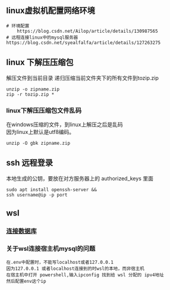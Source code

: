 ## linux虚拟机配置网络环境
```text
# 环境配置
    https://blog.csdn.net/Ailop/article/details/130987565
# 远程连接linux中的mysql服务器
https://blog.csdn.net/syealfalfa/article/details/127263275
```

## linux 下解压压缩包
解压文件到当前目录
递归压缩当前文件夹下的所有文件到tozip.zip
```shell
unzip -o zipname.zip
zip -r tozip.zip *
```
### linux下解压压缩包文件乱码

在windows压缩的文件，到linux上解压之后是乱码  
因为linux上默认是utf8编码。

```shell
unzip -O gbk zipname.zip
```

## ssh 远程登录
本地生成的公钥，要放在对方服务器上的 authorized_keys 里面
```shell
sudo apt install openssh-server && 
ssh username@ip -p port
```

## wsl
###  [连接数据库](https://learn.microsoft.com/zh-cn/windows/wsl/tutorials/wsl-database)

### 关于wsl连接宿主机mysql的问题
```
在.env中配置时，不能写localhost或者127.0.0.1 
因为127.0.0.1 或者localhost连接到的时wsl的本地，而非宿主机
在宿主机中打开 powershell,输入ipconfig 找到给 wsl 分配的 ipv4地址
然后配置env这个ip
```